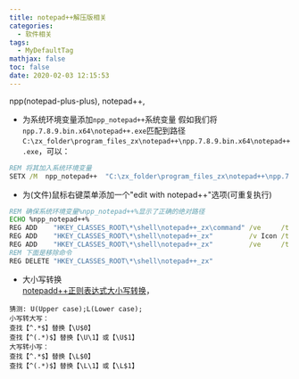 ```yaml
---
title: notepad++解压版相关
categories:
  - 软件相关
tags:
  - MyDefaultTag
mathjax: false
toc: false
date: 2020-02-03 12:15:53
---
```

npp(notepad-plus-plus), notepad++,
<!--more-->

* 为系统环境变量添加`npp_notepad++`系统变量
假如我们将`npp.7.8.9.bin.x64\notepad++.exe`匹配到路径`C:\zx_folder\program_files_zx\notepad++\npp.7.8.9.bin.x64\notepad++.exe`，可以：
```bat
REM 将其加入系统环境变量
SETX /M  npp_notepad++  "C:\zx_folder\program_files_zx\notepad++\npp.7.8.9.bin.x64"
```

* 为(文件)鼠标右键菜单添加一个"edit with notepad++"选项(可重复执行)
```bat
REM 确保系统环境变量%npp_notepad++%显示了正确的绝对路径
ECHO %npp_notepad++%
REG ADD    "HKEY_CLASSES_ROOT\*\shell\notepad++_zx\command" /ve     /t REG_SZ /d "\"%npp_notepad++%\notepad++.exe\" \"%1\""
REG ADD    "HKEY_CLASSES_ROOT\*\shell\notepad++_zx"         /v Icon /t REG_SZ /d "\"%npp_notepad++%\notepad++.exe\""
REG ADD    "HKEY_CLASSES_ROOT\*\shell\notepad++_zx"         /ve     /t REG_SZ /d "edit with notepad++"
REM 下面是移除命令
REG DELETE "HKEY_CLASSES_ROOT\*\shell\notepad++_zx"
```

* 大小写转换  
[notepadd++正则表达式大小写转换](https://www.cnblogs.com/njl041x/p/9626509.html)，  
```
猜测: U(Upper case);L(Lower case);
小写转大写：
查找【^.*$】替换【\U$0】
查找【^(.*)$】替换【\U\1】或【\U$1】
大写转小写：
查找【^.*$】替换【\L$0】
查找【^(.*)$】替换【\L\1】或【\L$1】
```
